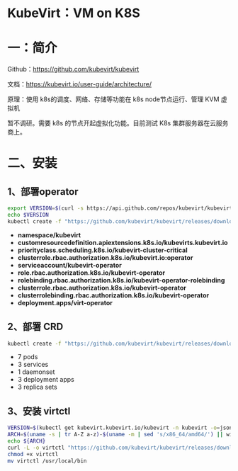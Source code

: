 # KubeVirt：VM on K8S

# 一：简介

Github：https://github.com/kubevirt/kubevirt

文档：https://kubevirt.io/user-guide/architecture/

原理：使用 k8s的调度、网络、存储等功能在 k8s node节点运行、管理 KVM 虚拟机

暂不调研。需要 k8s 的节点开起虚拟化功能。目前测试 K8s 集群服务器在云服务商上。

# 二、安装

## 1、部署operator

```bash
export VERSION=$(curl -s https://api.github.com/repos/kubevirt/kubevirt/releases | grep tag_name | grep -v -- '-rc' | sort -r | head -1 | awk -F': ' '{print $2}' | sed 's/,//' | xargs)
echo $VERSION
kubectl create -f "https://github.com/kubevirt/kubevirt/releases/download/$VERSION/kubevirt-operator.yaml"
```

- **namespace/kubevirt**
- **customresourcedefinition.apiextensions.k8s.io/kubevirts.kubevirt.io**
- **priorityclass.scheduling.k8s.io/kubevirt-cluster-critical**
- **clusterrole.rbac.authorization.k8s.io/kubevirt.io:operator**
- **serviceaccount/kubevirt-operator**
- **role.rbac.authorization.k8s.io/kubevirt-operator**
- **rolebinding.rbac.authorization.k8s.io/kubevirt-operator-rolebinding**
- **clusterrole.rbac.authorization.k8s.io/kubevirt-operator**
- **clusterrolebinding.rbac.authorization.k8s.io/kubevirt-operator**
- **deployment.apps/virt-operator**

## 2、部署 CRD

```bash
kubectl create -f "https://github.com/kubevirt/kubevirt/releases/download/$VERSION/kubevirt-cr.yaml"
```

- 7 pods
- 3 services
- 1 daemonset
- 3 deployment apps
- 3 replica sets



## 3、安装 virtctl

```bash
VERSION=$(kubectl get kubevirt.kubevirt.io/kubevirt -n kubevirt -o=jsonpath="{.status.observedKubeVirtVersion}")
ARCH=$(uname -s | tr A-Z a-z)-$(uname -m | sed 's/x86_64/amd64/') || windows-amd64.exe
echo ${ARCH}
curl -L -o virtctl "https://github.com/kubevirt/kubevirt/releases/download/$VERSION/virtctl-$VERSION-$ARCH"
chmod +x virtctl
mv virtctl /usr/local/bin
```

